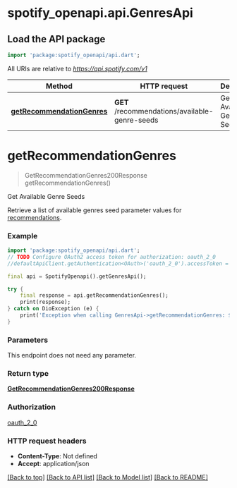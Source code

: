 # spotify_openapi.api.GenresApi

## Load the API package
```dart
import 'package:spotify_openapi/api.dart';
```

All URIs are relative to *https://api.spotify.com/v1*

Method | HTTP request | Description
------------- | ------------- | -------------
[**getRecommendationGenres**](GenresApi.md#getrecommendationgenres) | **GET** /recommendations/available-genre-seeds | Get Available Genre Seeds 


# **getRecommendationGenres**
> GetRecommendationGenres200Response getRecommendationGenres()

Get Available Genre Seeds 

Retrieve a list of available genres seed parameter values for [recommendations](/documentation/web-api/reference/get-recommendations). 

### Example
```dart
import 'package:spotify_openapi/api.dart';
// TODO Configure OAuth2 access token for authorization: oauth_2_0
//defaultApiClient.getAuthentication<OAuth>('oauth_2_0').accessToken = 'YOUR_ACCESS_TOKEN';

final api = SpotifyOpenapi().getGenresApi();

try {
    final response = api.getRecommendationGenres();
    print(response);
} catch on DioException (e) {
    print('Exception when calling GenresApi->getRecommendationGenres: $e\n');
}
```

### Parameters
This endpoint does not need any parameter.

### Return type

[**GetRecommendationGenres200Response**](GetRecommendationGenres200Response.md)

### Authorization

[oauth_2_0](../README.md#oauth_2_0)

### HTTP request headers

 - **Content-Type**: Not defined
 - **Accept**: application/json

[[Back to top]](#) [[Back to API list]](../README.md#documentation-for-api-endpoints) [[Back to Model list]](../README.md#documentation-for-models) [[Back to README]](../README.md)

